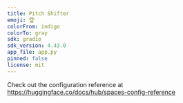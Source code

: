 ```yaml
---
title: Pitch Shifter
emoji: 🏆
colorFrom: indigo
colorTo: gray
sdk: gradio
sdk_version: 4.43.0
app_file: app.py
pinned: false
license: mit
---
```


Check out the configuration reference at https://huggingface.co/docs/hub/spaces-config-reference
